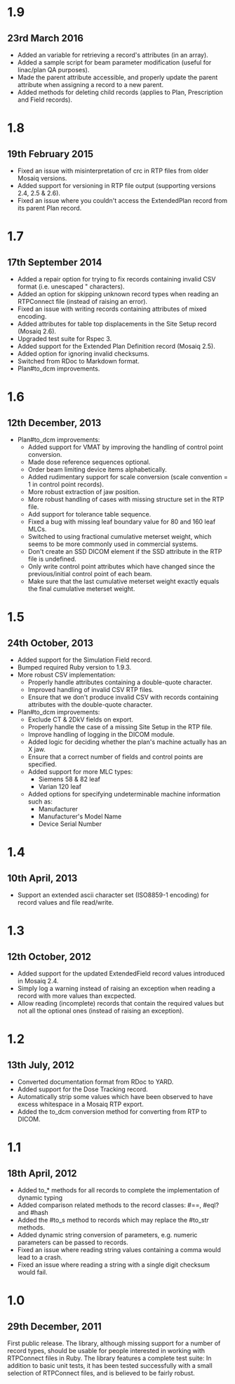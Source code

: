 # 1.9

## 23rd March 2016

* Added an variable for retrieving a record's attributes (in an array).
* Added a sample script for beam parameter modification (useful for linac/plan QA purposes).
* Made the parent attribute accessible, and properly update the parent attribute when assigning a record to a new parent.
* Added methods for deleting child records (applies to Plan, Prescription and Field records).


# 1.8

## 19th February 2015

* Fixed an issue with misinterpretation of crc in RTP files from older Mosaiq versions.
* Added support for versioning in RTP file output (supporting versions 2.4, 2.5 & 2.6).
* Fixed an issue where you couldn't access the ExtendedPlan record from its parent Plan record.


# 1.7

## 17th September 2014

* Added a repair option for trying to fix records containing invalid CSV format (i.e. unescaped " characters).
* Added an option for skipping unknown record types when reading an RTPConnect file (instead of raising an error).
* Fixed an issue with writing records containing attributes of mixed encoding.
* Added attributes for table top displacements in the Site Setup record (Mosaiq 2.6).
* Upgraded test suite for Rspec 3.
* Added support for the Extended Plan Definition record (Mosaiq 2.5).
* Added option for ignoring invalid checksums.
* Switched from RDoc to Markdown format.
* Plan#to_dcm improvements.


# 1.6

## 12th December, 2013

* Plan#to_dcm improvements:
  * Added support for VMAT by improving the handling of control point conversion.
  * Made dose reference sequences optional.
  * Order beam limiting device items alphabetically.
  * Added rudimentary support for scale conversion (scale convention = 1 in control point records).
  * More robust extraction of jaw position.
  * More robust handling of cases with missing structure set in the RTP file.
  * Add support for tolerance table sequence.
  * Fixed a bug with missing leaf boundary value for 80 and 160 leaf MLCs.
  * Switched to using fractional cumulative meterset weight, which seems to be more commonly used in commercial systems.
  * Don't create an SSD DICOM element if the SSD attribute in the RTP file is undefined.
  * Only write control point attributes which have changed since the previous/initial control point of each beam.
  * Make sure that the last cumulative meterset weight exactly equals the final cumulative meterset weight.


# 1.5

## 24th October, 2013

* Added support for the Simulation Field record.
* Bumped required Ruby version to 1.9.3.
* More robust CSV implementation:
  * Properly handle attributes containing a double-quote character.
  * Improved handling of invalid CSV RTP files.
  * Ensure that we don't produce invalid CSV with records containing attributes with the double-quote character.
* Plan#to_dcm improvements:
  * Exclude CT & 2DkV fields on export.
  * Properly handle the case of a missing Site Setup in the RTP file.
  * Improve handling of logging in the DICOM module.
  * Added logic for deciding whether the plan's machine actually has an X jaw.
  * Ensure that a correct number of fields and control points are specified.
  * Added support for more MLC types:
    * Siemens 58 & 82 leaf
    * Varian 120 leaf
  * Added options for specifying undeterminable machine information such as:
    * Manufacturer
    * Manufacturer's Model Name
    * Device Serial Number


# 1.4

## 10th April, 2013

* Support an extended ascii character set (ISO8859-1 encoding) for record values and file read/write.


# 1.3

## 12th October, 2012

* Added support for the updated ExtendedField record values introduced in Mosaiq 2.4.
* Simply log a warning instead of raising an exception when reading a record with more values than excpected.
* Allow reading (incomplete) records that contain the required values but not all the optional ones (instead of raising an exception).


# 1.2

## 13th July, 2012

* Converted documentation format from RDoc to YARD.
* Added support for the Dose Tracking record.
* Automatically strip some values which have been observed to have excess whitespace in a Mosaiq RTP export.
* Added the to_dcm conversion method for converting from RTP to DICOM.


# 1.1

## 18th April, 2012

* Added to_* methods for all records to complete the implementation of dynamic typing
* Added comparison related methods to the record classes: #==, #eql? and #hash
* Added the #to_s method to records which may replace the #to_str methods.
* Added dynamic string conversion of parameters, e.g. numeric parameters can be passed to records.
* Fixed an issue where reading string values containing a comma would lead to a crash.
* Fixed an issue where reading a string with a single digit checksum would fail.


# 1.0

## 29th December, 2011

First public release.
The library, although missing support for a number of record types, should be usable
for people interested in working with RTPConnect files in Ruby. The library features
a complete test suite: In addition to basic unit tests, it has been tested successfully
with a small selection of RTPConnect files, and is believed to be fairly robust.